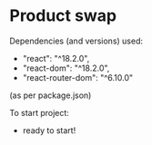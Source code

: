 # Product swap

Dependencies (and versions) used:

- "react": "^18.2.0",
- "react-dom": "^18.2.0",
- "react-router-dom": "^6.10.0"

(as per package.json)

To start project:

- ready to start!
